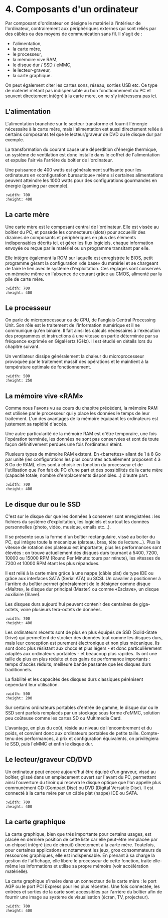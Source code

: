 # 4. Composants d'un ordinateur

Par composant d'ordinateur on désigne le matériel à l'intérieur de l'ordinateur, contrairement aux périphériques externes qui sont reliés par des câbles ou des moyens de communication sans fil.
Il s'agit de :

- l'alimentation,
- la carte mère,
- le processeur,
- la mémoire vive RAM,
- le disque dur / SSD / eMMC,
- le lecteur-graveur,
- la carte graphique.

On peut également citer les cartes sons, réseau, sorties USB etc. Ce type de matériel n'étant pas indispensable au bon fonctionnement du PC et souvent directement intégré à la carte mère, on ne s'y intéressera pas ici.


## L'alimentation
L'alimentation branchée sur le secteur transforme et fournit l'énergie nécessaire à la carte mère, mais l'alimentation est aussi directement reliée à certains composants tel que le lecteur/graveur de DVD ou le disque dur par exemple. 

La transformation du courant cause une déperdition d'énergie thermique, un système de ventilation est donc installé dans le coffret de l'alimentation et expulse l'air via l'arrière du boîtier de l'ordinateur. 

Une puissance de 400 watts est généralement suffisante pour les ordinateurs en «configuration bureautique» même si certaines alimentations peuvent atteindre les 1000 watts pour des configurations gourmandes en énergie (gaming par exemple).

```{image} media/Alim.png
:width: 700
:height: 400
```

## La carte mère
Une carte mère est le composant central de l'ordinateur. Elle est vissée au boîtier du PC, et possède les connecteurs (slots) pour accueillir des dizaines de composants et périphériques en plus des éléments indispensables décrits ici, et gérer les flux logiciels, chaque information envoyée ou reçue par le matériel ou un programme transitant par elle. 

Elle intègre également la ROM sur laquelle est enregistrée le BIOS, petit programme gérant la configuration «de base» du matériel et se chargeant de faire le lien avec le système d'exploitation. Ces réglages sont conservés en mémoire même en l'absence de courant grâce au [CMOS](https://fr.wikipedia.org/wiki/Complementary_metal_oxide_semi-conductor), alimenté par la pile de carte mère.
```{image} media/CarteMere.png
:width: 700
:height: 400
```

## Le processeur
On parle de microprocesseur ou de CPU, de l'anglais Central Processing Unit. Son rôle est le traitement de l'information numérique et il ne communique qu'en binaire. Il fait ainsi les calculs nécessaires à l'exécution des programmes et instructions à une vitesse en partie déterminée par sa fréquence exprimée en GigaHertz (GHz). Il est étudié en détails lors du chapitre suivant.

Un ventilateur dissipe généralement la chaleur du microprocesseur provoquée par le traitement massif des opérations et le maintient à la température optimale de fonctionnement. 

```{image} media/Processeur.png
:width: 500
:height: 250
```


## La mémoire vive «RAM»
Comme nous l'avons vu au cours du chapitre précédent, la mémoire RAM est utilisée par le processeur qui y place les données le temps de leur traitement. L'un des avantages de la mémoire équipant les ordinateurs est justement sa rapidité d'accès. 

Une autre particularité de la mémoire RAM est d'être temporaire, une fois l'opération terminée, les données ne sont pas conservées et sont de toute façon définitivement perdues une fois l'ordinateur éteint. 

Plusieurs types de mémoire RAM existent. En «barrettes» allant de 1 à 8 Go par unité (les configurations les plus courantes actuellement proposent 4 à 8 Go de RAM), elles sont à choisir en fonction du processeur et de l'utilisation que l'on fait du PC d'une part et des possibilités de la carte mère (capacité totale, nombre d'emplacements disponibles...) d'autre part.

```{image} media/RAM_Slot.jpeg
:width: 700
:height: 400
```

## Le disque dur ou le SSD
C'est sur le disque dur que les données à conserver sont enregistrées : les fichiers du système d'exploitation, les logiciels et surtout les données personnelles (photo, vidéo, musique, emails etc...). 

Il se présente sous la forme d'un boîtier rectangulaire, vissé au boiter du PC, qui intègre toute la mécanique (plateau, bras, tête de lecture...). Plus la vitesse de rotation des plateaux est importante, plus les performances sont élevées : on trouve actuellement des disques durs tournant à 5400, 7200, 10000 ou 15000 RPM (Round Per Minute: tours par minute), les vitesses de 7200 et 10000 RPM étant les plus répandues. 

Il est relié à la carte mère grâce à une nappe (câble plat) de type IDE ou grâce aux interfaces SATA (Serial ATA) ou SCSI. Un cavalier à positionner à l'arrière du boîtier permet généralement de le désigner comme disque «Maître», le disque dur principal (Master) ou comme «Esclave», un disque auxiliaire (Slave). 

Les disques durs aujourd'hui peuvent contenir des centaines de giga-octets, voire plusieurs tera-octets de données.

```{image} media/second_disquedur_23.png
:width: 700
:height: 400
```

Les ordinateurs récents sont de plus en plus équipés de SSD (Solid-State Drive) qui permettent de stocker des données tout comme les disques durs, mais leur conception est purement électronique et non plus mécanique. Ils sont donc plus résistant aux chocs et plus légers - et donc particulièrement adaptés aux ordinateurs portables - et beaucoup plus rapides. Ils ont une taille de plus en plus réduite et des gains de performance importants : temps d'accès réduits, meilleure bande passante que les disques durs traditionnels.

La fiabilité et les capacités des disques durs classiques pérénisent cependant leur utilisation.


```{image} media/Ssd.png
:width: 500
:height: 200
```

Sur certains ordinateurs portables d'entrée de gamme, le disque dur ou le SSD sont parfois remplacés par un stockage sous forme d'eMMC, solution peu coûteuse comme les cartes SD ou Multimedia Card.

 L'avantage, en plus du coût, réside au niveau de l'encombrement et du poids, et convient donc aux ordinateurs portables de petite taille. Compte-tenu des performances, à prix et configuration équivalents, on privilégiera le SSD, puis l'eMMC et enfin le disque dur.


## Le lecteur/graveur CD/DVD
Un ordinateur peut encore aujourd'hui être équipé d'un graveur, vissé au boîtier, glissé dans un emplacement ouvert sur l'avant du PC, permettant ainsi l'ouverture du tiroir qui recevra le disque optique que l'on appelle plus communément CD (Compact Disc) ou DVD (Digital Versatile Disc). Il est connecté à la carte mère par un câble plat (nappe) IDE ou SATA. 

```{image} media/LecterCD.png
:width: 700
:height: 400
```


## La carte graphique
La carte graphique, bien que très importante pour certains usages, est placée en dernière position de cette liste car elle peut-être remplacée par un chipset intégré (jeu de circuit) directement à la carte mère. Toutefois, pour certaines applications et notamment les jeux, gros consommateurs de ressources graphiques, elle est indispensable. En prenant à sa charge la gestion de l'affichage, elle libère le processeur de cette fonction, traite elle-même les informations et utilise sa propre mémoire (voir accélération matérielle). 

La carte graphique s'insère dans un connecteur de la carte mère : le port AGP ou le port PCI Express pour les plus récentes. Une fois connectée, les entrées et sorties de la carte sont accessibles par l'arrière du boîtier afin de fournir une image au système de visualisation (écran, TV, projecteur).


```{image} media/CarteVidéo.png
:width: 700
:height: 400
```
